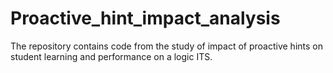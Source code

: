 # Proactive_hint_impact_analysis
The repository contains code from the study of impact of proactive hints on student learning and performance on a logic ITS.
